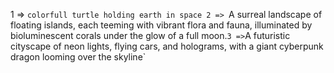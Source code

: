 1 => `colorfull turtle holding earth in space
2 => `A surreal landscape of floating islands, each teeming with vibrant flora and fauna, illuminated by bioluminescent corals under the glow of a full moon.`
3 => `A futuristic cityscape of neon lights, flying cars, and holograms, with a giant cyberpunk dragon looming over the skyline`
